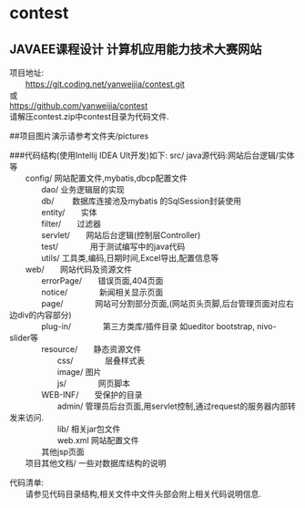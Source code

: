 # contest
## JAVAEE课程设计 计算机应用能力技术大赛网站

项目地址:  
　　https://git.coding.net/yanweijia/contest.git  
或  
https://github.com/yanweijia/contest  
请解压contest.zip中contest目录为代码文件.

##项目图片演示请参考文件夹/pictures

###代码结构(使用Intellij IDEA Ult开发)如下:
src/   java源代码:网站后台逻辑/实体等  
　　config/  网站配置文件,mybatis,dbcp配置文件  
　　　　dao/  业务逻辑层的实现  
　　　　db/　　 数据库连接池及mybatis 的SqlSession封装使用  
　　　　entity/　　实体  
　　　　filter/　　过滤器  
　　　　servlet/　　网站后台逻辑(控制层Controller)  
　　　　test/　　　　用于测试编写中的java代码  
　　　　utils/   工具类,编码,日期时间,Excel导出,配置信息等  
　　web/　　网站代码及资源文件  
　　　　errorPage/　　错误页面,404页面  
　　　　notice/　　　　新闻相关显示页面  
　　　　page/　　　　网站可分割部分页面,(网站页头页脚,后台管理页面对应右边div的内容部分)  
　　　　plug-in/　　　　第三方类库/插件目录 如ueditor bootstrap, nivo-slider等  
　　　　resource/　　静态资源文件  
　　　　　　css/　　　　层叠样式表  
　　　　　　image/  图片  
　　　　　　js/　　　　网页脚本  
　　　　WEB-INF/　　受保护的目录  
　　　　　　admin/  管理员后台页面,用servlet控制,通过request的服务器内部转发来访问.  
　　　　　　lib/   相关jar包文件  
　　　　　　web.xml  网站配置文件  
　　　　其他jsp页面  
　　项目其他文档/  一些对数据库结构的说明  
  
代码清单:  
　　请参见代码目录结构,相关文件中文件头部会附上相关代码说明信息.   
